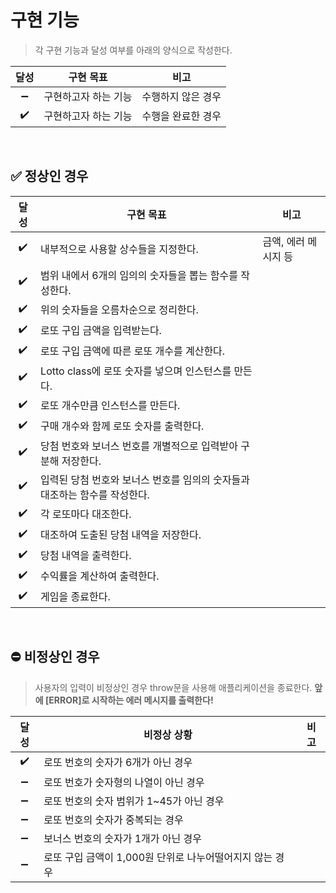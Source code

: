 # 구현 기능

> 각 구현 기능과 달성 여부를 아래의 양식으로 작성한다.

|달성|구현 목표|비고|
|:---:|---|---|
|:heavy_minus_sign:|구현하고자 하는 기능|수행하지 않은 경우|
|:heavy_check_mark:|구현하고자 하는 기능|수행을 완료한 경우|

<br>

## :white_check_mark: 정상인 경우

|달성|구현 목표|비고|
|:---:|---|---|
|:heavy_check_mark:|내부적으로 사용할 상수들을 지정한다.|금액, 에러 메시지 등|
|:heavy_check_mark:|범위 내에서 6개의 임의의 숫자들을 뽑는 함수를 작성한다.||
|:heavy_check_mark:|위의 숫자들을 오름차순으로 정리한다.||
|:heavy_check_mark:|로또 구입 금액을 입력받는다.||
|:heavy_check_mark:|로또 구입 금액에 따른 로또 개수를 계산한다.||
|:heavy_check_mark:|Lotto class에 로또 숫자를 넣으며 인스턴스를 만든다.||
|:heavy_check_mark:|로또 개수만큼 인스턴스를 만든다.||
|:heavy_check_mark:|구매 개수와 함께 로또 숫자를 출력한다.||
|:heavy_check_mark:|당첨 번호와 보너스 번호를 개별적으로 입력받아 구분해 저장한다.||
|:heavy_check_mark:|입력된 당첨 번호와 보너스 번호를 임의의 숫자들과 대조하는 함수를 작성한다.||
|:heavy_check_mark:|각 로또마다 대조한다.||
|:heavy_check_mark:|대조하여 도출된 당첨 내역을 저장한다.||
|:heavy_check_mark:|당첨 내역을 출력한다.||
|:heavy_check_mark:|수익률을 계산하여 출력한다.||
|:heavy_check_mark:|게임을 종료한다.||

<br>

## :no_entry: 비정상인 경우

> 사용자의 입력이 비정상인 경우 throw문을 사용해 애플리케이션을 종료한다.
> **앞에 [ERROR]로 시작하는 에러 메시지를 출력한다!**

|달성|비정상 상황|비고|
|:---:|---|---|
|:heavy_check_mark:|로또 번호의 숫자가 6개가 아닌 경우||
|:heavy_minus_sign:|로또 번호가 숫자형의 나열이 아닌 경우||
|:heavy_minus_sign:|로또 번호의 숫자 범위가 1~45가 아닌 경우||
|:heavy_minus_sign:|로또 번호의 숫자가 중복되는 경우||
|:heavy_minus_sign:|보너스 번호의 숫자가 1개가 아닌 경우||
|:heavy_minus_sign:|로또 구입 금액이 1,000원 단위로 나누어떨어지지 않는 경우||



